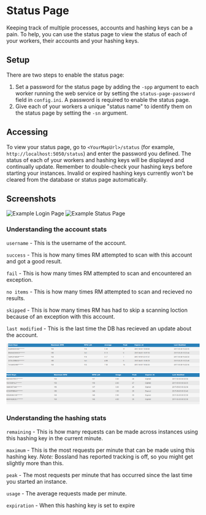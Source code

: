 # Status Page

Keeping track of multiple processes, accounts and hashing keys can be a pain. To help, you can use the status page to view the status of each of your workers, their accounts and your hashing keys.

## Setup

There are two steps to enable the status page:
1. Set a password for the status page by adding the `-spp` argument to each worker running the web service or by setting the `status-page-password` field in `config.ini`. A password is required to enable the status page.
2. Give each of your workers a unique "status name" to identify them on the status page by setting the `-sn` argument.

## Accessing
To view your status page, go to `<YourMapUrl>/status` (for example, `http://localhost:5050/status`) and enter the password you defined. The status of each of your workers and hashing keys will be displayed and continually update.
Remember to double-check your hashing keys before starting your instances. Invalid or expired hashing keys currently won't be cleared from the database or status page automatically.

## Screenshots

![Example Login Page](https://i.imgur.com/TEBNprW.png)
![Example Status Page](https://i.imgur.com/ieu5w1V.png)

### Understanding the account stats

`username` - This is the username of the account.

`success` - This is how many times RM attempted to scan with this account and got a good result.

`fail` - This is how many times RM attempted to scan and encountered an exception.

`no items` - This is how many times RM attempted to scan and recieved no results.

`skipped` - This is how many times RM has had to skip a scanning loction because of an exception with this account.

`last modified` - This is the last time the DB has recieved an update about the account.

![](../_static/img/hashcool.png)
![](../_static/img/hashexpired.png)

### Understanding the hashing stats


`remaining` - This is how many requests can be made across instances using this hashing key in the current minute.

`maximum` - This is the most requests per minute that can be made using this hashing key. *Note:* Bossland has reported tracking is off, so you might get slightly more than this.

`peak` - The most requests per minute that has occurred since the last time you started an instance.

`usage` - The average requests made per minute.

`expiration` - When this hashing key is set to expire
